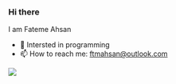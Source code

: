### Hi there

<!--
**Fateme-Ahsan/Fateme-Ahsan** is a ✨ _special_ ✨ repository because its `README.md` (this file) appears on your GitHub profile.
-->
I am Fateme Ahsan

- 🌱 Intersted in programming
- 📫 How to reach me: ftmahsan@outlook.com

[![](https://img.shields.io/badge/-outlook-greenyellow?style=for-the-badge&logo=outlook)](mailto:ftmahsan@outlook.com@outlook.com)
